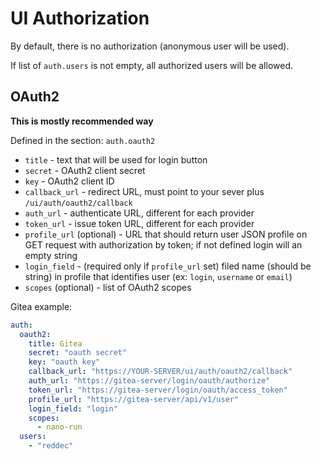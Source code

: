 # UI Authorization

By default, there is no authorization (anonymous user will be used).

If list of `auth.users` is not empty, all authorized users will be allowed.

## OAuth2

**This is mostly recommended way**

Defined in the section: `auth.oauth2`

* `title` - text that will be used for login button
* `secret` - OAuth2 client secret
* `key` - OAuth2 client ID
* `callback_url` - redirect URL, must point to your sever plus `/ui/auth/oauth2/callback`
* `auth_url` - authenticate URL, different for each provider
* `token_url` - issue token URL, different for each provider
* `profile_url` (optional) - URL that should return user JSON profile on GET request with authorization by token; if not defined login will an empty string
* `login_field` - (required only if `profile_url` set)  filed name (should be string) in profile that identifies user (ex: `login`, `username` or `email`)
* `scopes` (optional) - list of OAuth2 scopes


Gitea example:

```yaml
auth:
  oauth2:
    title: Gitea
    secret: "oauth secret"
    key: "oauth key"
    callback_url: "https://YOUR-SERVER/ui/auth/oauth2/callback"
    auth_url: "https://gitea-server/login/oauth/authorize"
    token_url: "https://gitea-server/login/oauth/access_token"
    profile_url: "https://gitea-server/api/v1/user"
    login_field: "login"
    scopes:
      - nano-run
  users:
    - "reddec"
```
